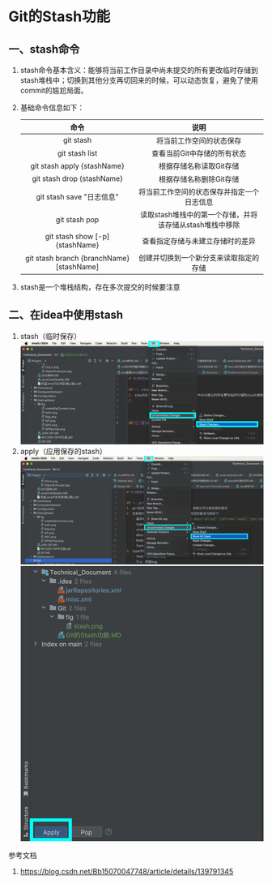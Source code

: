 # Git的Stash功能

## 一、stash命令
1. stash命令基本含义：能够将当前工作目录中尚未提交的所有更改临时存储到stash堆栈中；切换到其他分支再切回来的时候，可以动态恢复，避免了使用commit的尴尬局面。
2. 基础命令信息如下：

   |                    命令                     |                说明                 |
   |:-----------------------------------------:|:---------------------------------:|
   |                 git stash                 |           将当前工作空间的状态保存            |
   |              git stash list               |          查看当前Git中存储的所有状态          |   
   |        git stash apply {stashName}        |           根据存储名称读取Git存储           |
   |        git stash drop {stashName}         |           根据存储名称删除Git存储           |  
   |           git stash save "日志信息"           |       将当前工作空间的状态保存并指定一个日志信息       |
   |               git stash pop               | 读取stash堆栈中的第一个存储，并将该存储从stash堆栈中移除 |   
   |      git stash show [-p] {stashName}      |         查看指定存储与未建立存储时的差异          |
   | git stash branch {branchName} [stashName] |        创建并切换到一个新分支来读取指定的存储        |  
3. stash是一个堆栈结构，存在多次提交的时候要注意

## 二、在idea中使用stash
1. stash（临时保存）
   ![stash](./fig/stash.png)
2. apply（应用保存的stash）
   ![](./fig/stash2.png)   
   ![](./fig/stash3.png)

参考文档
1. https://blog.csdn.net/Bb15070047748/article/details/139791345